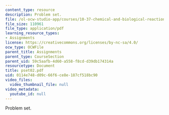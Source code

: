 ```yaml
---
content_type: resource
description: Problem set.
file: /ol-ocw-studio-app/courses/10-37-chemical-and-biological-reaction-engineering-spring-2007/0114e748d09c66f6ce8e187cf518bc90_pset02.pdf
file_size: 110961
file_type: application/pdf
learning_resource_types:
- Assignments
license: https://creativecommons.org/licenses/by-nc-sa/4.0/
ocw_type: OCWFile
parent_title: Assignments
parent_type: CourseSection
parent_uid: 59c5aafb-4d60-a558-f8cd-d39db174314a
resourcetype: Document
title: pset02.pdf
uid: 0114e748-d09c-66f6-ce8e-187cf518bc90
video_files:
  video_thumbnail_file: null
video_metadata:
  youtube_id: null
---
```

Problem set.